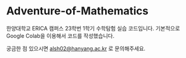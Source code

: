 # Adventure-of-Mathematics
한양대학교 ERICA 캠퍼스 23학번 1학기 수학탐험 실습 코드입니다. 기본적으로 Google Colab을 이용해서 코드를 작성했습니다.

궁금한 점 있으시면 alsh02@hanyang.ac.kr 로 문의해주세요.
